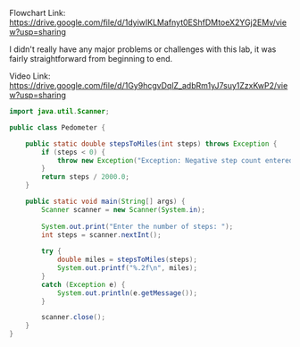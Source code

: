 Flowchart Link: https://drive.google.com/file/d/1dyiwIKLMafnyt0EShfDMtoeX2YGj2EMv/view?usp=sharing

I didn't really have any major problems or challenges with this lab, it was fairly straightforward from beginning to end.

Video Link: https://drive.google.com/file/d/1Gy9hcgvDqlZ_adbRm1yJ7suy1ZzxKwP2/view?usp=sharing

```java
import java.util.Scanner;

public class Pedometer {

    public static double stepsToMiles(int steps) throws Exception {
        if (steps < 0) {
            throw new Exception("Exception: Negative step count entered.");
        }
        return steps / 2000.0;
    }

    public static void main(String[] args) {
        Scanner scanner = new Scanner(System.in);
        
        System.out.print("Enter the number of steps: ");
        int steps = scanner.nextInt();
        
        try {
            double miles = stepsToMiles(steps);
            System.out.printf("%.2f\n", miles);
        } 
        catch (Exception e) {
            System.out.println(e.getMessage());
        }

        scanner.close();
    }
}


```
